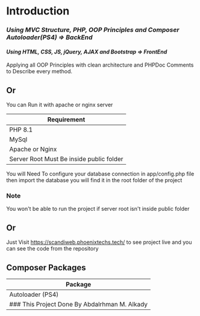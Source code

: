 # Introduction

### _Using MVC Structure, PHP, OOP Principles and Composer Autoloader(PS4) => BackEnd_

#### _Using HTML, CSS, JS, jQuery, AJAX and Bootstrap => FrontEnd_

Applying all OOP Principles with clean architecture and PHPDoc Comments to Describe every method.

## Or

You can Run it with apache or nginx server

| Requirement                              |
| ---------------------------------------- |
| PHP 8.1                                  |
| MySql                                    |
| Apache or Nginx                          |
| Server Root Must Be inside public folder |

You will Need To configure your database connection in app/config.php file then import the database you will find it in the root folder of the project

### Note

You won't be able to run the project if server root isn't inside public folder

## Or

Just Visit https://scandiweb.phoenixtechs.tech/ to see project live and you can see the code from the repository

## Composer Packages

| Package                                       |
| --------------------------------------------- |
| Autoloader (PS4)                              |
| ### This Project Done By Abdalrhman M. Alkady |
